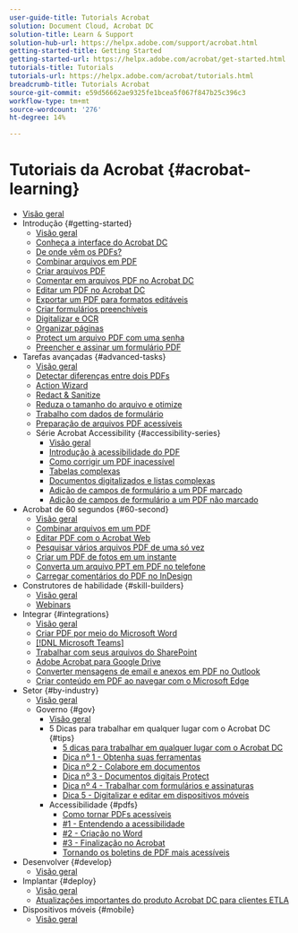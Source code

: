 ```yaml
---
user-guide-title: Tutorials Acrobat
solution: Document Cloud, Acrobat DC
solution-title: Learn & Support
solution-hub-url: https://helpx.adobe.com/support/acrobat.html
getting-started-title: Getting Started
getting-started-url: https://helpx.adobe.com/acrobat/get-started.html
tutorials-title: Tutorials
tutorials-url: https://helpx.adobe.com/acrobat/tutorials.html
breadcrumb-title: Tutorials Acrobat
source-git-commit: e59d56662ae9325fe1bcea5f067f847b25c396c3
workflow-type: tm+mt
source-wordcount: '276'
ht-degree: 14%

---
```



# Tutoriais da Acrobat {#acrobat-learning}

+ [Visão geral](overview.md)
+ Introdução {#getting-started}
   + [Visão geral](getting-started/getting-started-overview.md)
   + [Conheça a interface do Acrobat DC](getting-started/get-to-know-the-acrobat-dc-interface.md)
   + [De onde vêm os PDFs?](getting-started/where-do-pdfs-come-from.md)
   + [Combinar arquivos em PDF](getting-started/combine-to-pdf.md)
   + [Criar arquivos PDF](getting-started/create-pdf.md)
   + [Comentar em arquivos PDF no Acrobat DC](getting-started/comment-on-pdf-files.md)
   + [Editar um PDF no Acrobat DC](getting-started/edit-pdf.md)
   + [Exportar um PDF para formatos editáveis](getting-started/export-pdf.md)
   + [Criar formulários preenchíveis](getting-started/create-fillable-forms.md)
   + [Digitalizar e OCR](getting-started/scan-and-ocr.md)
   + [Organizar páginas](getting-started/organize.md)
   + [Protect um arquivo PDF com uma senha](getting-started/password-protect.md)
   + [Preencher e assinar um formulário PDF](getting-started/fill-and-sign.md)
+ Tarefas avançadas {#advanced-tasks}
   + [Visão geral](advanced-tasks/advanced-tasks-overview.md)
   + [Detectar diferenças entre dois PDFs](advanced-tasks/compare.md)
   + [Action Wizard](advanced-tasks/action.md)
   + [Redact &amp; Sanitize](advanced-tasks/redact.md)
   + [Reduza o tamanho do arquivo e otimize](advanced-tasks/reduce.md)
   + [Trabalho com dados de formulário](advanced-tasks/formdata.md)
   + [Preparação de arquivos PDF acessíveis](advanced-tasks/accessibility.md)
   + Série Acrobat Accessibility {#accessibility-series}
      + [Visão geral](advanced-tasks/accessibility-series.md)
      + [Introdução à acessibilidade do PDF](advanced-tasks/accessibilitysession1.md)
      + [Como corrigir um PDF inacessível](advanced-tasks/accessibilitysession2.md)
      + [Tabelas complexas](advanced-tasks/accessibilitysession3.md)
      + [Documentos digitalizados e listas complexas](advanced-tasks/accessibilitysession4.md)
      + [Adição de campos de formulário a um PDF marcado](advanced-tasks/accessibilitysession5.md)
      + [Adição de campos de formulário a um PDF não marcado](advanced-tasks/accessibilitysession6.md)
+ Acrobat de 60 segundos {#60-second}
   + [Visão geral](60-second/60-second-overview.md)
   + [Combinar arquivos em um PDF](60-second/combine-to-one-pdf.md)
   + [Editar PDF com o Acrobat Web](60-second/edit.md)
   + [Pesquisar vários arquivos PDF de uma só vez](60-second/search.md)
   + [Criar um PDF de fotos em um instante](60-second/photo.md)
   + [Converta um arquivo PPT em PDF no telefone](60-second/phone.md)
   + [Carregar comentários do PDF no InDesign](60-second/indesign.md)
+ Construtores de habilidade {#skill-builders}
   + [Visão geral](skill-builder/skill-builder-overview.md)
   + [Webinars](skill-builder/skill-builder-webinars.md)
+ Integrar {#integrations}
   + [Visão geral](integrate/integrate-overview.md)
   + [Criar PDF por meio do Microsoft Word](integrate/createfromword.md)
   + [[!DNL Microsoft Teams]](integrate/acrobatandteams.md)
   + [Trabalhar com seus arquivos do SharePoint](integrate/acrobatandsp.md)
   + [Adobe Acrobat para Google Drive](integrate/acrobatandgoogle.md)
   + [Converter mensagens de email e anexos em PDF no Outlook](integrate/outlook.md)
   + [Criar conteúdo em PDF ao navegar com o Microsoft Edge](integrate/edge.md)
+ Setor {#by-industry}
   + [Visão geral](industry/industry-overview.md)
   + Governo {#gov}
      + [Visão geral](industry/gov/gov-overview.md)
      + 5 Dicas para trabalhar em qualquer lugar com o Acrobat DC {#tips}
         + [5 dicas para trabalhar em qualquer lugar com o Acrobat DC](industry/gov/5-tips-for-working-anywhere-with-acrobat-dc-for-government.md)
         + [Dica nº 1 - Obtenha suas ferramentas](industry/gov/get-your-tools.md)
         + [Dica nº 2 - Colabore em documentos](industry/gov/collaborate-on-documents.md)
         + [Dica nº 3 - Documentos digitais Protect](industry/gov/protect-digital-documents.md)
         + [Dica nº 4 - Trabalhar com formulários e assinaturas](industry/gov/work-with-forms-and-signatures.md)
         + [Dica 5 - Digitalizar e editar em dispositivos móveis](industry/gov/scan-and-edit-on-mobile.md)
      + Accessibilidade {#pdfs}
         + [Como tornar PDFs acessíveis](industry/gov/making-pdfs-accessible.md)
         + [#1 - Entendendo a acessibilidade](industry/gov/understanding-accessibility.md)
         + [#2 - Criação no Word](industry/gov/authoring-in-word.md)
         + [#3 - Finalização no Acrobat](industry/gov/finishing-in-acrobat.md)
         + [Tornando os boletins de PDF mais acessíveis](industry/gov/making-pdf-ballots-accessible.md)
+ Desenvolver {#develop}
   + [Visão geral](develop/develop-overview.md)
+ Implantar {#deploy}
   + [Visão geral](deploy/deploy-overview.md)
   + [Atualizações importantes do produto Acrobat DC para clientes ETLA](deploy/signentitlementchanges.md)
+ Dispositivos móveis {#mobile}
   + [Visão geral](mobile/mobile-overview.md)